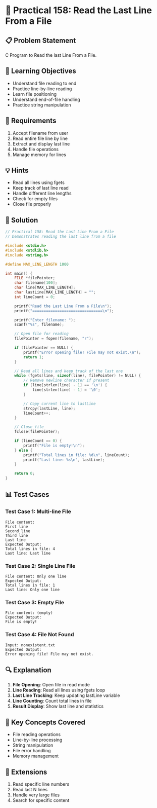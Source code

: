 # 🎯 Practical 158: Read the Last Line From a File

## 📋 Problem Statement

C Program to Read the last Line From a File.

## 🎯 Learning Objectives

- Understand file reading to end
- Practice line-by-line reading
- Learn file positioning
- Understand end-of-file handling
- Practice string manipulation

## 📝 Requirements

1. Accept filename from user
2. Read entire file line by line
3. Extract and display last line
4. Handle file operations
5. Manage memory for lines

## 💡 Hints

- Read all lines using fgets
- Keep track of last line read
- Handle different line lengths
- Check for empty files
- Close file properly

## 🔧 Solution

```c
// Practical 158: Read the Last Line From a File
// Demonstrates reading the last line from a file

#include <stdio.h>
#include <stdlib.h>
#include <string.h>

#define MAX_LINE_LENGTH 1000

int main() {
    FILE *filePointer;
    char filename[100];
    char line[MAX_LINE_LENGTH];
    char lastLine[MAX_LINE_LENGTH] = "";
    int lineCount = 0;

    printf("Read the Last Line From a File\n");
    printf("===============================\n");

    printf("Enter filename: ");
    scanf("%s", filename);

    // Open file for reading
    filePointer = fopen(filename, "r");

    if (filePointer == NULL) {
        printf("Error opening file! File may not exist.\n");
        return 1;
    }

    // Read all lines and keep track of the last one
    while (fgets(line, sizeof(line), filePointer) != NULL) {
        // Remove newline character if present
        if (line[strlen(line) - 1] == '\n') {
            line[strlen(line) - 1] = '\0';
        }

        // Copy current line to lastLine
        strcpy(lastLine, line);
        lineCount++;
    }

    // Close file
    fclose(filePointer);

    if (lineCount == 0) {
        printf("File is empty!\n");
    } else {
        printf("Total lines in file: %d\n", lineCount);
        printf("Last line: %s\n", lastLine);
    }

    return 0;
}
```

## 📊 Test Cases

### Test Case 1: Multi-line File
```
File content:
First line
Second line
Third line
Last line
Expected Output:
Total lines in file: 4
Last line: Last line
```

### Test Case 2: Single Line File
```
File content: Only one line
Expected Output:
Total lines in file: 1
Last line: Only one line
```

### Test Case 3: Empty File
```
File content: (empty)
Expected Output:
File is empty!
```

### Test Case 4: File Not Found
```
Input: nonexistent.txt
Expected Output:
Error opening file! File may not exist.
```

## 🔍 Explanation

1. **File Opening**: Open file in read mode
2. **Line Reading**: Read all lines using fgets loop
3. **Last Line Tracking**: Keep updating lastLine variable
4. **Line Counting**: Count total lines in file
5. **Result Display**: Show last line and statistics

## 🎯 Key Concepts Covered

- File reading operations
- Line-by-line processing
- String manipulation
- File error handling
- Memory management

## 🚀 Extensions

1. Read specific line numbers
2. Read last N lines
3. Handle very large files
4. Search for specific content